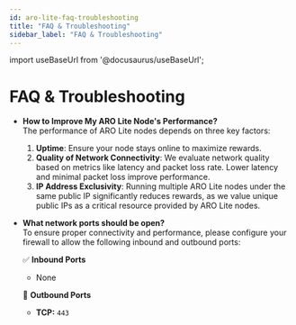 ```yaml
---
id: aro-lite-faq-troubleshooting
title: "FAQ & Troubleshooting"
sidebar_label: "FAQ & Troubleshooting"
---
```

import useBaseUrl from '@docusaurus/useBaseUrl';

# FAQ & Troubleshooting
- **How to Improve My ARO Lite Node's Performance?**  
  The performance of ARO Lite nodes depends on three key factors:
	1. **Uptime**: Ensure your node stays online to maximize rewards.
	2. **Quality of Network Connectivity**: We evaluate network quality based on metrics like latency and packet loss rate. Lower latency and minimal packet loss improve performance.
	3. **IP Address Exclusivity**: Running multiple ARO Lite nodes under the same public IP significantly reduces rewards, as we value unique public IPs as a critical resource provided by ARO Lite nodes.

- **What network ports should be open?**  
  To ensure proper connectivity and performance, please configure your firewall to allow the following inbound and outbound ports:

  ✅ **Inbound Ports**
   - None

  🚀 **Outbound Ports**
   - **TCP:** `443`
